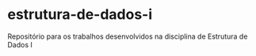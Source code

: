 # estrutura-de-dados-i
Repositório para os trabalhos desenvolvidos na disciplina de Estrutura de Dados I
